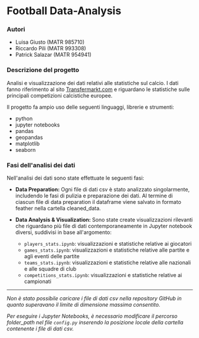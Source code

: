 # Football Data-Analysis

### Autori

- Luisa Giusto (MATR 985710)
- Riccardo Pili (MATR 993308)
- Patrick Salazar (MATR 954941)


### Descrizione del progetto

Analisi e visualizzazione dei dati relativi alle statistiche sul calcio. I dati fanno riferimento al sito [Transfermarkt.com](https://www.transfermarkt.com/) e riguardano le statistiche sulle principali competizioni calcistiche europee.


Il progetto fa ampio uso delle seguenti linguaggi, librerie e strumenti:
- python
- jupyter notebooks
- pandas
- geopandas
- matplotlib
- seaborn


### Fasi dell'analisi dei dati
Nell'analisi dei dati sono state effettuate le seguenti fasi:

- **Data Preparation:** Ogni file di dati csv è stato analizzato singolarmente, includendo le fasi di pulizia e preparazione dei dati. Al termine di ciascun file di data preparation il dataframe viene salvato in formato feather nella cartella cleaned_data.

- **Data Analysis & Visualization:** Sono state create visualizzazioni rilevanti che riguardano più file di dati contemporaneamente in Jupyter notebook diversi, suddivisi in base all'argomento:

  - `players_stats.ipynb`: visualizzazioni e statistiche relative ai giocatori
  - `games_stats.ipynb`: visualizzazioni e statistiche relative alle partite e agli eventi delle partite
  - `teams_stats.ipynb`: visualizzazioni e statistiche relative alle nazionali e alle squadre di club
  - `competitions_stats.ipynb`: visualizzazioni e statistiche relative ai campionati



---

_Non è stato possibile caricare i file di dati csv nella repository GitHub in quanto superavano il limite di dimensione massima consentito._

_Per eseguire i Jupyter Notebooks, è necessario modificare il percorso folder_path nel file `config.py` inserendo la posizione locale della cartella contenente i file di dati csv._
